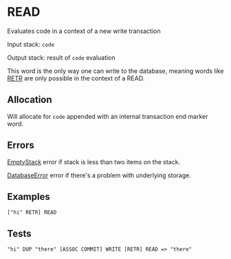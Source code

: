 # READ

Evaluates code in a context of a new write transaction

Input stack: `code`

Output stack: result of `code` evaluation

This word is the only way one can write to the database, meaning
words like [RETR](RETR.md) are only possible in the context of
a READ. 

## Allocation

Will allocate for `code` appended with an internal transaction end
marker word.

## Errors

[EmptyStack](./ERRORS/EmptyStack.md) error if stack is less than two items on the stack.

[DatabaseError](./ERRORS/DatabaseError.md) error if there's a problem with underlying storage.


## Examples

```
["hi" RETR] READ 
```
  
## Tests

```
"hi" DUP "there" [ASSOC COMMIT] WRITE [RETR] READ => "there" 
```
